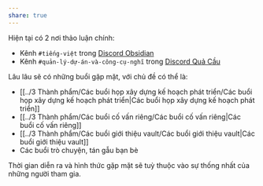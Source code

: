 ```yaml
---  
share: true  
---  
```

  
Hiện tại có 2 nơi thảo luận chính:  
- Kênh `#tiếng-việt` trong [Discord Obsidian](https://discord.gg/obsidianmd)  
- Kênh `#quản-lý-dự-án-và-công-cụ-nghĩ` trong [Discord Quả Cầu](https://discord.gg/ynvxH2K7Ct)   
  
Lâu lâu sẽ có những buổi gặp mặt, với chủ đề có thể là:  
- [[../3 Thành phẩm/Các buổi họp xây dựng kế hoạch phát triển/Các buổi họp xây dựng kế hoạch phát triển|Các buổi họp xây dựng kế hoạch phát triển]]  
- [[../3 Thành phẩm/Các buổi cố vấn riêng/Các buổi cố vấn riêng|Các buổi cố vấn riêng]]  
- [[../3 Thành phẩm/Các buổi giới thiệu vault/Các buổi giới thiệu vault|Các buổi giới thiệu vault]]  
- Các buổi trò chuyện, tán gẫu bạn bè  
  
Thời gian diễn ra và hình thức gặp mặt sẽ tuỳ thuộc vào sự thống nhất của những người tham gia.